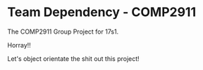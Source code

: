 # Team Dependency - COMP2911

The COMP2911 Group Project for 17s1.

Horray!!

Let's object orientate the shit out this project!
